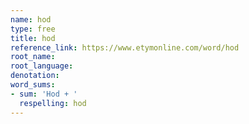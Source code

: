 ```yaml
---
name: hod
type: free
title: hod
reference_link: https://www.etymonline.com/word/hod
root_name: 
root_language: 
denotation: 
word_sums:
- sum: 'Hod + '
  respelling: hod
---
```

